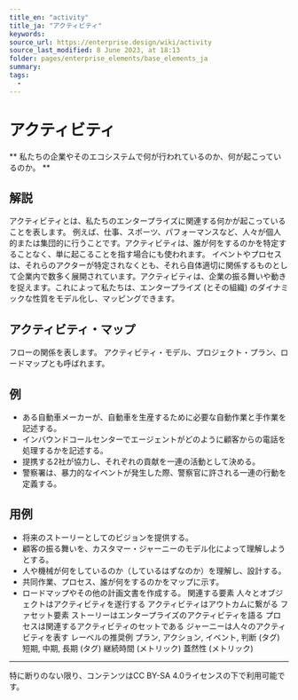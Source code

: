 ```yaml
---
title_en: "activity"
title_ja: "アクティビティ"
keywords: 
source_url: https://enterprise.design/wiki/activity
source_last_modified: 8 June 2023, at 18:13
folder: pages/enterprise_elements/base_elements_ja
summary:
tags: 
  - 
---
```

# アクティビティ
** 私たちの企業やそのエコシステムで何が行われているのか、何が起こっているのか。 **

## 解説
アクティビティとは、私たちのエンタープライズに関連する何かが起こっていることを表します。 例えば、仕事、スポーツ、パフォーマンスなど、人々が個人的または集団的に行うことです。アクティビティは、誰が何をするのかを特定することなく、単に起こることを指す場合にも使われます。 イベントやプロセスは、それらのアクターが特定されなくとも、それら自体適切に関係するものとして企業内で数多く展開されています。アクティビティは、企業の振る舞いや動きを捉えます。これによって私たちは、エンタープライズ (とその組織) のダイナミックな性質をモデル化し、マッピングできます。

## アクティビティ・マップ

フローの関係を表します。 アクティビティ・モデル、プロジェクト・プラン、ロードマップとも呼ばれます。

## 例
- ある自動車メーカーが、自動車を生産するために必要な自動作業と手作業を記述する。
- インバウンドコールセンターでエージェントがどのように顧客からの電話を処理するかを記述する。
- 提携する2社が協力し、それぞれの貢献を一連の活動として決める。
- 警察署は、暴力的なイベントが発生した際、警察官に許される一連の行動を定義する。

## 用例
- 将来のストーリーとしてのビジョンを提供する。
- 顧客の振る舞いを、カスタマー・ジャーニーのモデル化によって理解しようとする。
- 人や機械が何をしているのか（しているはずなのか）を理解し、設計する。
- 共同作業、プロセス、誰が何をするのかをマップに示す。
- ロードマップやその他の計画文書を作成する。
関連する要素
人々とオブジェクトはアクティビティを遂行する
アクティビティはアウトカムに繋がる
ファセット要素
ストーリーはエンタープライズのアクティビティを語る
プロセスは関連するアクティビティのセットである 
ジャーニーは人々のアクティビティを表す
レーベルの推奨例
プラン, アクション, イベント, 判断 (タグ)
短期, 中期, 長期 (タグ)
継続時間 (メトリック)
蓋然性 (メトリック)

---
特に断りのない限り、コンテンツはCC BY-SA 4.0ライセンスの下で利用可能です。
